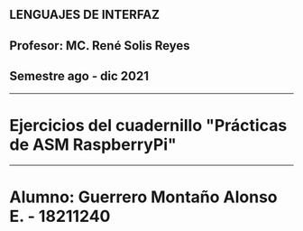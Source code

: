 

##        LENGUAJES DE INTERFAZ
##   Profesor: MC. René Solis Reyes
##     Semestre ago - dic 2021
----
# Ejercicios del cuadernillo "Prácticas de ASM RaspberryPi"
----

# Alumno: Guerrero Montaño Alonso E. - 18211240
